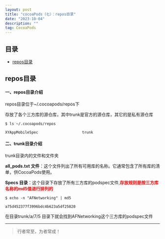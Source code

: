 ```yaml
---
layout: post
title: "cocoaPods（七）：repos目录"
date: "2023-10-04"
description: ""
tag: CocoaPods
--- 
```





## 目录
* [repos目录](#content1)


<!-- ************************************************ -->
## <a id="content1">repos目录</a> 

#### 一、repos目录介绍

repos目录位于~/.cocoapods/repos下

存放了各个三方库的源仓库，其中trunk是官方的源仓库，其它的是私有源仓库

```shell
$ ls ~/.cocoapods/repos

XYAppMobileSpec                    trunk
```


#### 二、trunk目录介绍

trunk目录内的文件和文件夹 

**all_pods.txt 文件**：这个文件列出了所有可用库的名称。它通常包含了所有库的清单，供CocoaPods使用。

**Specs 目录**：这个目录下存放了所有三方库的podspec文件,<span style="color:red;font-weight:bold">存放规则是按三方库名称的md5值进行排列的</span>

```shell
$ echo -n "AFNetworking" | md5

a75d452377f3996bdc4b623a5df25820
```
在目录trunk/a/7/5 目录下就会找到AFNetworking这个三方库的podspec文件



----------
>  行者常至，为者常成！



